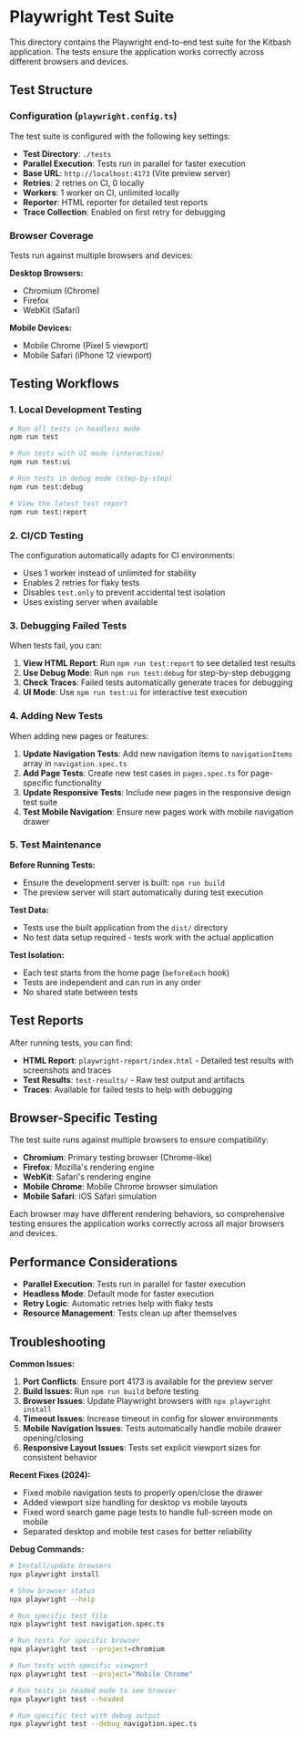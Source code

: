 # Playwright Test Suite

This directory contains the Playwright end-to-end test suite for the Kitbash application. The tests ensure the application works correctly across different browsers and devices.

## Test Structure

### Configuration (`playwright.config.ts`)

The test suite is configured with the following key settings:

- **Test Directory**: `./tests`
- **Parallel Execution**: Tests run in parallel for faster execution
- **Base URL**: `http://localhost:4173` (Vite preview server)
- **Retries**: 2 retries on CI, 0 locally
- **Workers**: 1 worker on CI, unlimited locally
- **Reporter**: HTML reporter for detailed test reports
- **Trace Collection**: Enabled on first retry for debugging

### Browser Coverage

Tests run against multiple browsers and devices:

**Desktop Browsers:**
- Chromium (Chrome)
- Firefox
- WebKit (Safari)

**Mobile Devices:**
- Mobile Chrome (Pixel 5 viewport)
- Mobile Safari (iPhone 12 viewport)

## Testing Workflows

### 1. Local Development Testing

```bash
# Run all tests in headless mode
npm run test

# Run tests with UI mode (interactive)
npm run test:ui

# Run tests in debug mode (step-by-step)
npm run test:debug

# View the latest test report
npm run test:report
```

### 2. CI/CD Testing

The configuration automatically adapts for CI environments:
- Uses 1 worker instead of unlimited for stability
- Enables 2 retries for flaky tests
- Disables `test.only` to prevent accidental test isolation
- Uses existing server when available

### 3. Debugging Failed Tests

When tests fail, you can:

1. **View HTML Report**: Run `npm run test:report` to see detailed test results
2. **Use Debug Mode**: Run `npm run test:debug` for step-by-step debugging
3. **Check Traces**: Failed tests automatically generate traces for debugging
4. **UI Mode**: Use `npm run test:ui` for interactive test execution

### 4. Adding New Tests

When adding new pages or features:

1. **Update Navigation Tests**: Add new navigation items to `navigationItems` array in `navigation.spec.ts`
2. **Add Page Tests**: Create new test cases in `pages.spec.ts` for page-specific functionality
3. **Update Responsive Tests**: Include new pages in the responsive design test suite
4. **Test Mobile Navigation**: Ensure new pages work with mobile navigation drawer

### 5. Test Maintenance

**Before Running Tests:**
- Ensure the development server is built: `npm run build`
- The preview server will start automatically during test execution

**Test Data:**
- Tests use the built application from the `dist/` directory
- No test data setup required - tests work with the actual application

**Test Isolation:**
- Each test starts from the home page (`beforeEach` hook)
- Tests are independent and can run in any order
- No shared state between tests

## Test Reports

After running tests, you can find:
- **HTML Report**: `playwright-report/index.html` - Detailed test results with screenshots and traces
- **Test Results**: `test-results/` - Raw test output and artifacts
- **Traces**: Available for failed tests to help with debugging

## Browser-Specific Testing

The test suite runs against multiple browsers to ensure compatibility:

- **Chromium**: Primary testing browser (Chrome-like)
- **Firefox**: Mozilla's rendering engine
- **WebKit**: Safari's rendering engine
- **Mobile Chrome**: Mobile Chrome browser simulation
- **Mobile Safari**: iOS Safari simulation

Each browser may have different rendering behaviors, so comprehensive testing ensures the application works correctly across all major browsers and devices.

## Performance Considerations

- **Parallel Execution**: Tests run in parallel for faster execution
- **Headless Mode**: Default mode for faster execution
- **Retry Logic**: Automatic retries help with flaky tests
- **Resource Management**: Tests clean up after themselves

## Troubleshooting

**Common Issues:**
1. **Port Conflicts**: Ensure port 4173 is available for the preview server
2. **Build Issues**: Run `npm run build` before testing
3. **Browser Issues**: Update Playwright browsers with `npx playwright install`
4. **Timeout Issues**: Increase timeout in config for slower environments
5. **Mobile Navigation Issues**: Tests automatically handle mobile drawer opening/closing
6. **Responsive Layout Issues**: Tests set explicit viewport sizes for consistent behavior

**Recent Fixes (2024):**
- Fixed mobile navigation tests to properly open/close the drawer
- Added viewport size handling for desktop vs mobile layouts
- Fixed word search game page tests to handle full-screen mode on mobile
- Separated desktop and mobile test cases for better reliability

**Debug Commands:**
```bash
# Install/update browsers
npx playwright install

# Show browser status
npx playwright --help

# Run specific test file
npx playwright test navigation.spec.ts

# Run tests for specific browser
npx playwright test --project=chromium

# Run tests with specific viewport
npx playwright test --project="Mobile Chrome"

# Run tests in headed mode to see browser
npx playwright test --headed

# Run specific test with debug output
npx playwright test --debug navigation.spec.ts
``` 